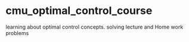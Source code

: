 # cmu_optimal_control_course
learning about optimal control concepts. solving lecture and Home work problems 
